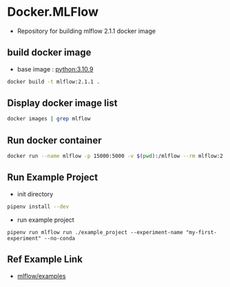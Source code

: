 # Docker.MLFlow

- Repository for building mlflow 2.1.1 docker image

## build docker image

- base image : [python:3.10.9](<https://hub.docker.com/layers/library/python/3.10.9/images/sha256-08dfb526b02f1b849ca4ce479b51f100448053a67b64905a63dcdad2fe6802c5?context=explore>)

```bash
docker build -t mlflow:2.1.1 .
```

## Display docker image list

```bash
docker images | grep mlflow
```

## Run docker container

```bash
docker run --name mlflow -p 15000:5000 -v $(pwd):/mlflow --rm mlflow:2.1.1
```

## Run Example Project

- init directory

```bash
pipenv install --dev
```

- run example project

```base
pipenv run mlflow run ./example_project --experiment-name "my-first-experiment" --no-conda
```

## Ref Example Link
 - [mlflow/examples](<https://github.com/mlflow/mlflow/tree/branch-1.30/examples>)